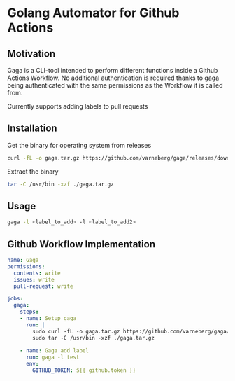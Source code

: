 # Golang Automator for Github Actions
## Motivation
Gaga is a CLI-tool intended to perform different functions inside a Github Actions Workflow. No additional authentication is required thanks to gaga being authenticated with the same permissions as the Workflow it is called from.

Currently supports adding labels to pull requests

## Installation

Get the binary for operating system from releases

```bash
curl -fL -o gaga.tar.gz https://github.com/varneberg/gaga/releases/download/{gaga_version}/gaga_{os}_{architecture}.tar.gz
```

Extract the binary

```bash
tar -C /usr/bin -xzf ./gaga.tar.gz 
```

## Usage

```bash
gaga -l <label_to_add> -l <label_to_add2>
```

## Github Workflow Implementation

```yaml
name: Gaga
permissions:
  contents: write
  issues: write
  pull-request: write

jobs:
  gaga:
    steps:
    - name: Setup gaga
      run: |
        sudo curl -fL -o gaga.tar.gz https://github.com/varneberg/gaga/releases/download/v0.0.1/gaga_linux_amd64.tar.gz
        sudo tar -C /usr/bin -xzf ./gaga.tar.gz
      
    - name: Gaga add label
      run: gaga -l test
      env:
        GITHUB_TOKEN: ${{ github.token }}
```
